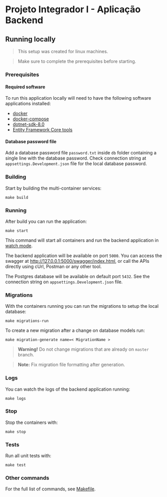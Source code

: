 # Projeto Integrador I - Aplicação Backend

## Running locally

> This setup was created for linux machines.

> Make sure to complete the prerequisites before starting.

### Prerequisites

#### Required software

To run this application locally will need to have the following software applications installed:
- [docker](https://docs.docker.com/manuals/)
- [docker-compose](https://docs.docker.com/compose/)
- [dotnet-sdk-8.0](https://learn.microsoft.com/en-us/dotnet/core/install/)
- [Entity Framework Core tools](https://learn.microsoft.com/en-us/ef/core/cli/dotnet)

#### Database password file

Add a database password file `password.txt` inside `db` folder containing a single line with the database password.
Check connection string at `appsettings.Development.json` file for the local database password.

### Building

Start by building the multi-container services:

```shell
make build
```

### Running

After build you can run the application:

```shell
make start
```

This command will start all containers and run the backend application in [watch mode](https://learn.microsoft.com/en-us/dotnet/core/tools/dotnet-watch).

The backend application will be available on port `5000`. You can access the swagger at
http://127.0.0.1:5000/swagger/index.html, or call the APIs directly using cUrl, Postman or any other tool.

The Postgres database will be available on default port `5432`. See the connection string on
`appsettings.Development.json` file.

### Migrations

With the containers running you can run the migrations to setup the local database:

```shell
make migrations-run
```

To create a new migration after a change on database models run:

```shell
make migration-generate name=< MigrationName >
```

> **Warning!** Do not change migrations that are already on `master` branch.

> **Note:** Fix migration file formatting after generation.

### Logs

You can watch the logs of the backend application running:

```shell
make logs
```

### Stop

Stop the containers with:

```shell
make stop
```

### Tests

Run all unit tests with:

```shell
make test
```

### Other commands

For the full list of commands, see [Makefile](Makefile).

